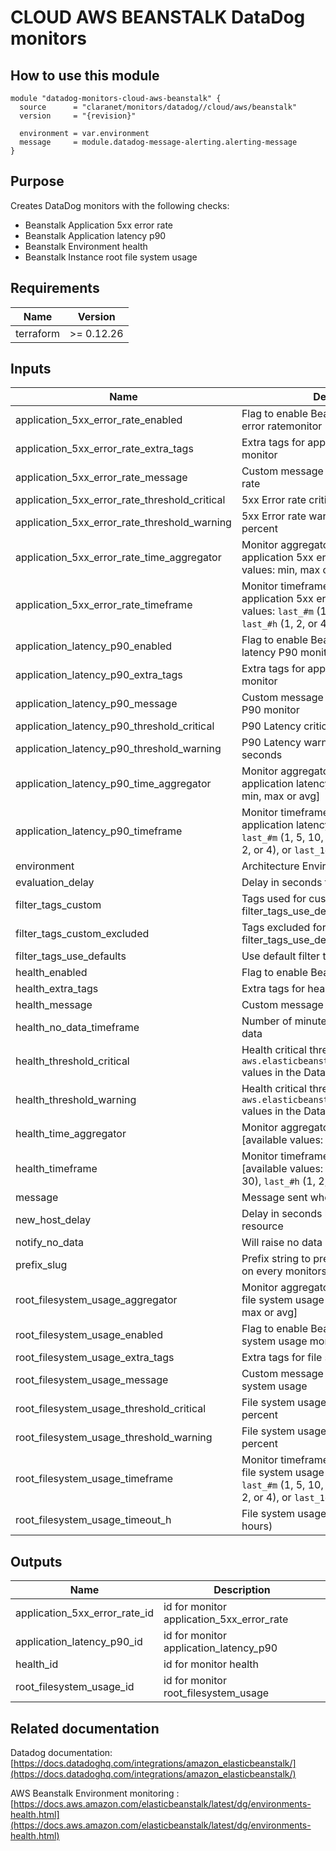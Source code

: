 # CLOUD AWS BEANSTALK DataDog monitors

## How to use this module

```hcl
module "datadog-monitors-cloud-aws-beanstalk" {
  source      = "claranet/monitors/datadog//cloud/aws/beanstalk"
  version     = "{revision}"

  environment = var.environment
  message     = module.datadog-message-alerting.alerting-message
}

```

## Purpose

Creates DataDog monitors with the following checks:

- Beanstalk Application 5xx error rate
- Beanstalk Application latency p90
- Beanstalk Environment health
- Beanstalk Instance root file system usage

## Requirements

| Name | Version |
|------|---------|
| terraform | >= 0.12.26 |

## Inputs

| Name | Description | Type | Default | Required |
|------|-------------|------|---------|:--------:|
| application\_5xx\_error\_rate\_enabled | Flag to enable Beanstalk application 5xx error ratemonitor | `string` | `"true"` | no |
| application\_5xx\_error\_rate\_extra\_tags | Extra tags for application 5xx error rate monitor | `list(string)` | `[]` | no |
| application\_5xx\_error\_rate\_message | Custom message for application 5xx error rate | `string` | `""` | no |
| application\_5xx\_error\_rate\_threshold\_critical | 5xx Error rate critical threshold in percent | `number` | `5` | no |
| application\_5xx\_error\_rate\_threshold\_warning | 5xx Error rate warning threshold in percent | `string` | `3` | no |
| application\_5xx\_error\_rate\_time\_aggregator | Monitor aggregator for beanstalk application 5xx error rate [available values: min, max or avg] | `string` | `"sum"` | no |
| application\_5xx\_error\_rate\_timeframe | Monitor timeframe for beanstalk application 5xx error rate [available values: `last_#m` (1, 5, 10, 15, or 30), `last_#h` (1, 2, or 4), or `last_1d`] | `string` | `"last_15m"` | no |
| application\_latency\_p90\_enabled | Flag to enable Beanstalk application latency P90 monitor | `string` | `"true"` | no |
| application\_latency\_p90\_extra\_tags | Extra tags for application latency P90 monitor | `list(string)` | `[]` | no |
| application\_latency\_p90\_message | Custom message for application latency P90 monitor | `string` | `""` | no |
| application\_latency\_p90\_threshold\_critical | P90 Latency critical threshold in seconds | `number` | `0.5` | no |
| application\_latency\_p90\_threshold\_warning | P90 Latency warning threshold in seconds | `string` | `0.3` | no |
| application\_latency\_p90\_time\_aggregator | Monitor aggregator for beanstalk application latency P90 [available values: min, max or avg] | `string` | `"min"` | no |
| application\_latency\_p90\_timeframe | Monitor timeframe for beanstalk application latency P90 [available values: `last_#m` (1, 5, 10, 15, or 30), `last_#h` (1, 2, or 4), or `last_1d`] | `string` | `"last_15m"` | no |
| environment | Architecture Environment | `string` | n/a | yes |
| evaluation\_delay | Delay in seconds for the metric evaluation | `number` | `900` | no |
| filter\_tags\_custom | Tags used for custom filtering when filter\_tags\_use\_defaults is false | `string` | `"*"` | no |
| filter\_tags\_custom\_excluded | Tags excluded for custom filtering when filter\_tags\_use\_defaults is false | `string` | `""` | no |
| filter\_tags\_use\_defaults | Use default filter tags convention | `string` | `"true"` | no |
| health\_enabled | Flag to enable Beanstalk Health monitor | `string` | `"true"` | no |
| health\_extra\_tags | Extra tags for health monitor | `list(string)` | `[]` | no |
| health\_message | Custom message for health monitor | `string` | `""` | no |
| health\_no\_data\_timeframe | Number of minutes before reporting no data | `string` | `20` | no |
| health\_threshold\_critical | Health critical threshold (see the `aws.elasticbeanstalk.environment_health` values in the Datadog documentation) | `number` | `20` | no |
| health\_threshold\_warning | Health critical threshold (see the `aws.elasticbeanstalk.environment_health` values in the Datadog documentation) | `number` | `15` | no |
| health\_time\_aggregator | Monitor aggregator for beanstalk health [available values: min, max or avg] | `string` | `"min"` | no |
| health\_timeframe | Monitor timeframe for beanstalk health [available values: `last_#m` (1, 5, 10, 15, or 30), `last_#h` (1, 2, or 4), or `last_1d`] | `string` | `"last_10m"` | no |
| message | Message sent when an alert is triggered | `any` | n/a | yes |
| new\_host\_delay | Delay in seconds before monitor new resource | `number` | `300` | no |
| notify\_no\_data | Will raise no data alert if set to true | `bool` | `true` | no |
| prefix\_slug | Prefix string to prepend between brackets on every monitors names | `string` | `""` | no |
| root\_filesystem\_usage\_aggregator | Monitor aggregator for beanstalk instance file system usage [available values: min, max or avg] | `string` | `"max"` | no |
| root\_filesystem\_usage\_enabled | Flag to enable Beanstalk instance file system usage monitor | `string` | `"true"` | no |
| root\_filesystem\_usage\_extra\_tags | Extra tags for file system usage monitor | `list(string)` | `[]` | no |
| root\_filesystem\_usage\_message | Custom message for application file system usage | `string` | `""` | no |
| root\_filesystem\_usage\_threshold\_critical | File system usage critical threshold in percent | `string` | `90` | no |
| root\_filesystem\_usage\_threshold\_warning | File system usage warning threshold in percent | `string` | `80` | no |
| root\_filesystem\_usage\_timeframe | Monitor timeframe for beanstalk instance file system usage [available values: `last_#m` (1, 5, 10, 15, or 30), `last_#h` (1, 2, or 4), or `last_1d`] | `string` | `"last_5m"` | no |
| root\_filesystem\_usage\_timeout\_h | File system usage auto-resolving state (in hours) | `number` | `0` | no |

## Outputs

| Name | Description |
|------|-------------|
| application\_5xx\_error\_rate\_id | id for monitor application\_5xx\_error\_rate |
| application\_latency\_p90\_id | id for monitor application\_latency\_p90 |
| health\_id | id for monitor health |
| root\_filesystem\_usage\_id | id for monitor root\_filesystem\_usage |

## Related documentation

Datadog documentation: [https://docs.datadoghq.com/integrations/amazon_elasticbeanstalk/](https://docs.datadoghq.com/integrations/amazon_elasticbeanstalk/)

AWS Beanstalk Environment monitoring : [https://docs.aws.amazon.com/elasticbeanstalk/latest/dg/environments-health.html](https://docs.aws.amazon.com/elasticbeanstalk/latest/dg/environments-health.html)
